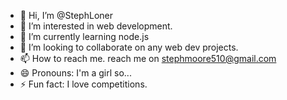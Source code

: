 - 👋 Hi, I’m @StephLoner
- 👀 I’m interested in web development.
- 🌱 I’m currently learning node.js 
- 💞️ I’m looking to collaborate on any web dev projects.
- 📫 How to reach me. reach me on stephmoore510@gmail.com
- 😄 Pronouns: I'm a girl so...
- ⚡ Fun fact: I love competitions.

<!---
StephLoner/StephLoner is a ✨ special ✨ repository because its `README.md` (this file) appears on your GitHub profile.
You can click the Preview link to take a look at your changes.
--->

